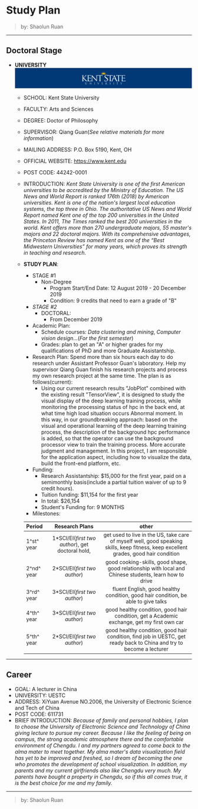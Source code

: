 Study Plan
===
>by: Shaolun Ruan
***
## Doctoral Stage
* **UNIVERSITY**
![123](../../static/6.26.png)
    * SCHOOL: Kent State University
    * FACULTY: Arts and Sciences
    * DEGREE: Doctor of Philosophy
    * SUPERVISOR: Qiang Guan(*See relative materials for more information*)
    * MAILING ADDRESS: P.O. Box 5190, Kent, OH
    * OFFICIAL WEBSITE: https://www.kent.edu
    * POST CODE: 44242-0001
    * INTRODUCTION: *Kent State University is one of the first American universities to be accredited by the Ministry of Education. The US News and World Report is ranked 176th (2018) by American universities. Kent is one of the nation's largest local education systems, the top three in Ohio. The authoritative US News and World Report named Kent one of the top 200 universities in the United States. In 2011, The Times ranked the best 200 universities in the world. Kent offers more than 270 undergraduate majors, 55 master's majors and 22 doctoral majors. With its comprehensive advantages, the Princeton Review has named Kent as one of the “Best Midwestern Universities” for many years, which proves its strength in teaching and research.*

  * **STUDY PLAN**:
    *  STAGE #1
       * Non-Degree
         * Program Start/End Date: 12 August 2019 - 20 December 2019
         * Condition: 9 credits that need to earn a grade of "B"
    * *STAGE #2*
      * DOCTORAL: 
        * From December 2019
    * Academic Plan: 
        * Schedule courses: *Data clustering and mining*, *Computer vision design*...(*For the first semester*)
        * Grades: plan to get an "A" or higher grades for my qualifications of PhD and more Graduate Assistantship.
    * Research Plan: 
  Spend more than six hours each day to do research under Assistant Professor Guan's laboratory. Help my supervisor Qiang Guan finish his research projects and process my own research project at the same time.
  The plan is as follows(current):
        * Using our current research results "JobPlot" combined with the existing result "TensorView", it is designed to study the visual display of the deep learning training process, while monitoring the processing status of hpc in the back end, at what time high load situation occurs Abnormal moment. In this way, in our groundbreaking approach: based on the visual and operational learning of the deep learning training process, the description of the background hpc performance is added, so that the operator can use the background processor view to train the training process. More accurate judgment and management. 
        In this project, I am responsible for the application aspect, including how to visualize the data, build the front-end platform, etc.
    * Funding:
        * Research Assistantship: $15,000 for the first year, paid on a semimonthly basis(include a partial tuition waiver of up to 9 credit hours).
        * Tuition funding: $11,154 for the first year
        * In total: $26,154
        * Student's Funding for: 9 MONTHS 
    * Milestones:

    |Period |Research Plans| other|
    |:---|:---:|:---:|
    |1^st^ year|1*SCI/EI(*first two author*), get doctoral hold, |get used to live in the US, take care of myself well, good speaking skills, keep fitness, keep excellent grades, good hair condition|
    |2^nd^ year|2*SCI/EI(*first two author*)|good cooking-skills, good shape, good relationship with local and Chinese students, learn how to drive|
    |3^rd^ year|3*SCI/EI(*first two author*)|fluent English, good healthy condition, good hair condition, be able to give talks|
    |4^th^ year|3*SCI/EI(*first two author*)|good healthy condition, good hair condition, get a Academic exchange, get my first own car|
    |5^th^ year|2*SCI/EI(*first two author*)|good healthy condition, good hair condition, find job in UESTC, get ready back to China and try to become a lecturer|

***

## Career
* GOAL: A lecturer in China
* UNIVERSITY: UESTC
* ADDRESS: XiYuan Avenue NO.2006, the University of Electronic Science and Tech of China
* POST CODE: 611731
* BRIEF INTRODUCTION: *Because of family and personal hobbies, I plan to choose the University of Electronic Science and Technology of China giving lecture to pursue my career. Because I like the feeling of being on campus, the strong academic atmosphere there and the comfortable environment of Chengdu. I and my partners agreed to come back to the alma mater to meet together. My alma mater's data visualization field has yet to be improved and freshed, so I dream of becoming the one who promotes the development of school visualization. In addition, my parents and my current girlfriends also like Chengdu very much. My parents have bought a property in Chengdu, so if this all comes true, it is the best choice for me and my family.*
***
>by: Shaolun Ruan